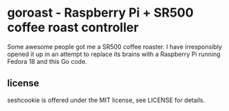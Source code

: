 goroast - Raspberry Pi + SR500 coffee roast controller
======================================================

Some awesome people got me a SR500 coffee roaster.  I have
irresponsibly opened it up in an attempt to replace its brains with a
Raspberry Pi running Fedora 18 and this Go code.

license
-------

seshcookie is offered under the MIT license, see LICENSE for details.
